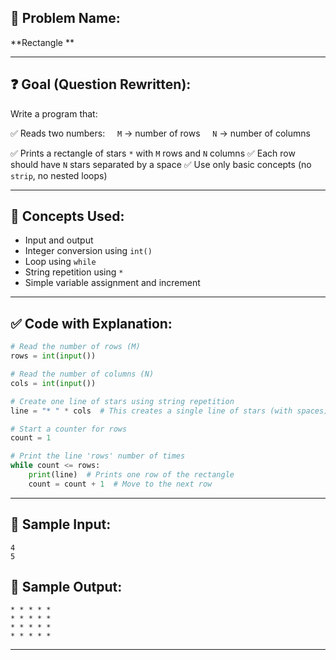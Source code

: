 ## 🧩 **Problem Name:**

**Rectangle **

---

## ❓ **Goal (Question Rewritten):**

Write a program that:

✅ Reads two numbers:
    `M` → number of rows
    `N` → number of columns

✅ Prints a rectangle of stars `*` with `M` rows and `N` columns
✅ Each row should have `N` stars separated by a space
✅ Use only basic concepts (no `strip`, no nested loops)

---

## 🧠 **Concepts Used:**

- Input and output
- Integer conversion using `int()`
- Loop using `while`
- String repetition using `*`
- Simple variable assignment and increment

---

## ✅ **Code with Explanation:**

```python
# Read the number of rows (M)
rows = int(input())

# Read the number of columns (N)
cols = int(input())

# Create one line of stars using string repetition
line = "* " * cols  # This creates a single line of stars (with spaces)

# Start a counter for rows
count = 1

# Print the line 'rows' number of times
while count <= rows:
    print(line)  # Prints one row of the rectangle
    count = count + 1  # Move to the next row
```

---

## 🧪 **Sample Input:**

```
4
5
```

## 🧾 **Sample Output:**

```
* * * * *
* * * * *
* * * * *
* * * * *
```

---
